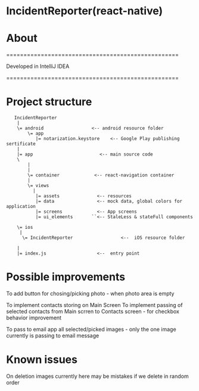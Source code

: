 # IncidentReporter(react-native)

# About

==================================================

Developed in IntelliJ IDEA 


==================================================



# Project structure

       IncidentReporter
        |
        \= android                  <-- android resource folder
            \= app 
               |= notarization.keystore    <-- Google Play publishing sertificate   
        |
        |= app                         <-- main source code
        \
            |
            |
            \= container             <-- react-navigation container
            |
            \= views            
              |
               |= assets              <-- resources
               |= data                <-- mock data, global colors for application
               |= screens             <-- App screens
               |= ui_elements       ``<-- StaleLess & stateFull components            
                                         
        \= ios                       
         |
          \= IncidentReporter                  <--  iOS resource folder
             
        |
        |= index.js                   <--  entry point
        
        
        

# Possible improvements

To add button for chosing/picking photo - when photo area is empty

To implement contacts storing on Main Screen
To implement passing of selected contacts from Main scrren to Contacts screen - for checkbox behavior improvement

To pass to email app all selected/picked images - only the one image currently is passing to email message

# Known issues 

On deletion images currently here may be mistakes if we delete in random order
               
        
       

